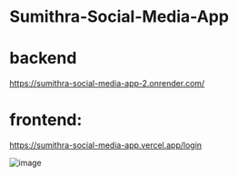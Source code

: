 
# Sumithra-Social-Media-App

# backend
https://sumithra-social-media-app-2.onrender.com/
# frontend:
https://sumithra-social-media-app.vercel.app/login

![image](https://github.com/user-attachments/assets/5a500598-542f-42e1-a7c0-ab10defbd888)
